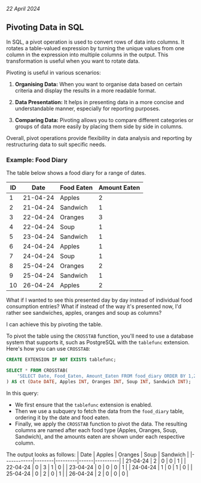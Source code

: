 *22 April 2024*

## Pivoting Data in SQL

In SQL, a pivot operation is used to convert rows of data into columns. It rotates a table-valued expression by turning the unique values from one column in the expression into multiple columns in the output. This transformation is useful when you want to rotate data.

Pivoting is useful in various scenarios:

1. **Organising Data:** When you want to organise data based on certain criteria and display the results in a more readable format.

2. **Data Presentation:** It helps in presenting data in a more concise and understandable manner, especially for reporting purposes.

3. **Comparing Data:** Pivoting allows you to compare different categories or groups of data more easily by placing them side by side in columns.


Overall, pivot operations provide flexibility in data analysis and reporting by restructuring data to suit specific needs.

### **Example: Food Diary** 

The table below shows a food diary for a range of dates.

| ID |   Date   | Food Eaten | Amount Eaten |
|----|----------|------------|--------------|
| 1  | 21-04-24 | Apples     | 2            |
| 2  | 21-04-24 | Sandwich   | 1            |
| 3  | 22-04-24 | Oranges    | 3            |
| 4  | 22-04-24 | Soup       | 1            |
| 5  | 23-04-24 | Sandwich   | 1            |
| 6  | 24-04-24 | Apples     | 1            |
| 7  | 24-04-24 | Soup       | 1            |
| 8  | 25-04-24 | Oranges    | 2            |
| 9  | 25-04-24 | Sandwich   | 1            |
| 10 | 26-04-24 | Apples     | 2            |

What if I wanted to see this presented day by day instead of individual food consumption entries? What if instead of the way it's presented now, I'd rather see sandwiches, apples, oranges and soup as columns? 

I can achieve this by pivoting the table.

To pivot the table using the `CROSSTAB` function, you'll need to use a database system that supports it, such as PostgreSQL with the `tablefunc` extension. Here's how you can use `CROSSTAB`:

```sql
CREATE EXTENSION IF NOT EXISTS tablefunc;

SELECT * FROM CROSSTAB(
    'SELECT Date, Food_Eaten, Amount_Eaten FROM food_diary ORDER BY 1,2'
) AS ct (Date DATE, Apples INT, Oranges INT, Soup INT, Sandwich INT);
```

In this query:

- We first ensure that the `tablefunc` extension is enabled.
- Then we use a subquery to fetch the data from the `food_diary` table, ordering it by the date and food eaten.
- Finally, we apply the `CROSSTAB` function to pivot the data. The resulting columns are named after each food type (Apples, Oranges, Soup, Sandwich), and the amounts eaten are shown under each respective column.

The output looks as follows:
| Date       | Apples | Oranges | Soup | Sandwich |
|------------|--------|---------|------|----------|
| 21-04-24   | 2      | 0       | 0    | 1        |
| 22-04-24   | 0      | 3       | 1    | 0        |
| 23-04-24   | 0      | 0       | 0    | 1        |
| 24-04-24   | 1      | 0       | 1    | 0        |
| 25-04-24   | 0      | 2       | 0    | 1        |
| 26-04-24   | 2      | 0       | 0    | 0        |



